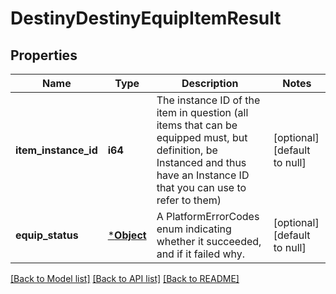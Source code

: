 # DestinyDestinyEquipItemResult

## Properties
Name | Type | Description | Notes
------------ | ------------- | ------------- | -------------
**item_instance_id** | **i64** | The instance ID of the item in question (all items that can be equipped must, but definition, be Instanced and thus have an Instance ID that you can use to refer to them) | [optional] [default to null]
**equip_status** | [***Object**](Object.md) | A PlatformErrorCodes enum indicating whether it succeeded, and if it failed why. | [optional] [default to null]

[[Back to Model list]](../README.md#documentation-for-models) [[Back to API list]](../README.md#documentation-for-api-endpoints) [[Back to README]](../README.md)


